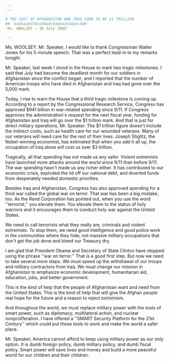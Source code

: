 ```yaml
---
---

# THE COST OF AFGHANISTAN AND IRAQ SOON TO BE $1 TRILLION
## `6ad54a9d76ea50a8c9de643e34ebc488`
`Ms. WOOLSEY — 30 July 2009`

---
```



Ms. WOOLSEY. Mr. Speaker, I would like to thank Congressman Walter 
Jones for his 5-minute speech. That was a perfect lead-in to my remarks 
tonight.

Mr. Speaker, last week I stood in the House to mark two tragic 
milestones. I said that July had become the deadliest month for our 
soldiers in Afghanistan since the conflict began, and I reported that 
the number of American troops who have died in Afghanistan and Iraq had 
gone over the 5,000 mark.

Today, I rise to warn the House that a third tragic milestone is 
coming up. According to a report by the Congressional Research Service, 
Congress has approved $941 billion in war-related spending since 9/11. 
If Congress approves the administration's request for the next fiscal 
year, funding for Afghanistan and Iraq will go over the $1 trillion 
mark. And that is just for direct military operations, Mr. Speaker. The 
$1 trillion figure doesn't include the indirect costs, such as health 
care for our wounded veterans. Many of our veterans will need care for 
the rest of their lives. Joseph Stiglitz, the Nobel-winning economist, 
has estimated that when you add it all up, the occupation of Iraq alone 
will cost us over $3 trillion.

Tragically, all that spending has not made us any safer. Violent 
extremists have launched more attacks around the world since 9/11 than 
before 9/11. The war spending hasn't made us any richer either. It has 
contributed to our economic crisis, exploded the lid off our national 
debt, and diverted funds from desperately needed domestic priorities.

Besides Iraq and Afghanistan, Congress has also approved spending for 
a third war called the global war on terror. That war has been a big 
mistake, too. As the Rand Corporation has pointed out, when you use the 
word ''terrorist,'' you elevate them. You elevate them to the status of 
holy warriors and it encourages them to conduct holy war against the 
United States.

We need to call terrorists what they really are, criminals and 
violent extremists. To stop them, we need good intelligence and good 
police work in the communities where they hide, not massive military 
occupations that don't get the job done and bleed our Treasury dry.

I am glad that President Obama and Secretary of State Clinton have 
stopped using the phrase ''war on terror.'' That is a good first step. 
But now we need to take several more steps. We must speed up the 
withdrawal of our troops and military contractors from Iraq. We must 
change our mission in Afghanistan to emphasize economic development, 
humanitarian aid, education, jobs, and better government.

This is the kind of help that the people of Afghanistan want and need 
from the United States. This is the kind of help that will give the 
Afghan people real hope for the future and a reason to reject 
extremism.

And throughout the world, we must replace military power with the 
tools of smart power, such as diplomacy, multilateral action, and 
nuclear nonproliferation. I have offered a ''SMART Security Platform 
for the 21st Century'' which could put these tools to work and make the 
world a safer place.

Mr. Speaker, America cannot afford to keep using military power as 
our only option. It is dumb foreign policy, dumb military policy, and 
dumb fiscal policy. Smart power will save lives and money and build a 
more peaceful world for our children and their children.
